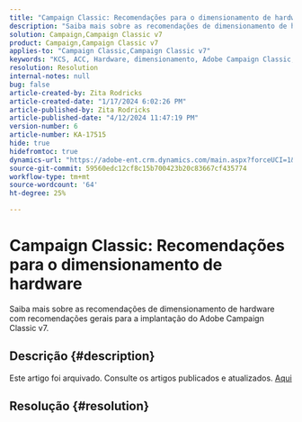 ```yaml
---
title: "Campaign Classic: Recomendações para o dimensionamento de hardware"
description: "Saiba mais sobre as recomendações de dimensionamento de hardware para o Adobe Campaign Classic v7."
solution: Campaign,Campaign Classic v7
product: Campaign,Campaign Classic v7
applies-to: "Campaign Classic,Campaign Classic v7"
keywords: "KCS, ACC, Hardware, dimensionamento, Adobe Campaign Classic, Adobe Campaign Classic v7, recomendações, práticas recomendadas"
resolution: Resolution
internal-notes: null
bug: false
article-created-by: Zita Rodricks
article-created-date: "1/17/2024 6:02:26 PM"
article-published-by: Zita Rodricks
article-published-date: "4/12/2024 11:47:19 PM"
version-number: 6
article-number: KA-17515
hide: true
hidefromtoc: true
dynamics-url: "https://adobe-ent.crm.dynamics.com/main.aspx?forceUCI=1&pagetype=entityrecord&etn=knowledgearticle&id=d9e20f8f-62b5-ee11-a569-6045bd006239"
source-git-commit: 59560edc12cf8c15b700423b20c83667cf435774
workflow-type: tm+mt
source-wordcount: '64'
ht-degree: 25%

---
```


# Campaign Classic: Recomendações para o dimensionamento de hardware


Saiba mais sobre as recomendações de dimensionamento de hardware com recomendações gerais para a implantação do Adobe Campaign Classic v7.

## Descrição {#description}

Este artigo foi arquivado. Consulte os artigos publicados e atualizados. [Aqui](https://experienceleague.adobe.com/search.html?lang=pt-BR#sort=relevancy)

## Resolução {#resolution}


